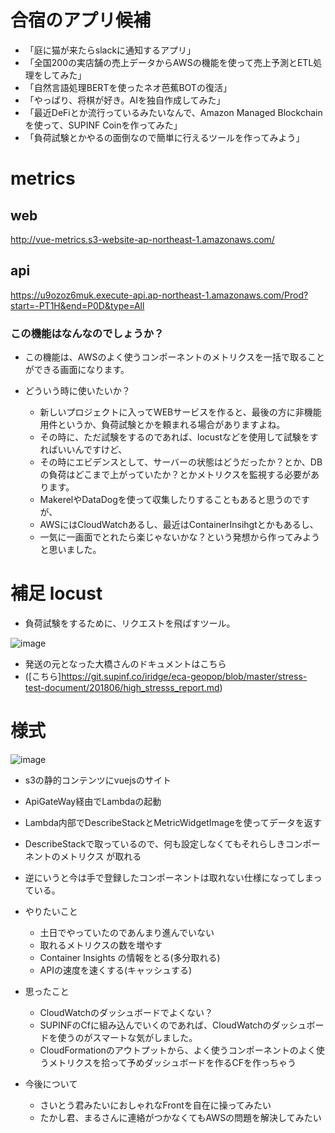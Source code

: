 
# 合宿のアプリ候補

- 「庭に猫が来たらslackに通知するアプリ」
- 「全国200の実店舗の売上データからAWSの機能を使って売上予測とETL処理をしてみた」
- 「自然言語処理BERTを使ったネオ芭蕉BOTの復活」
- 「やっぱり、将棋が好き。AIを独自作成してみた」
- 「最近DeFiとか流行っているみたいなんで、Amazon Managed Blockchainを使って、SUPINF Coinを作ってみた」
- 「負荷試験とかやるの面倒なので簡単に行えるツールを作ってみよう」

# metrics

## web  
http://vue-metrics.s3-website-ap-northeast-1.amazonaws.com/  
## api  
https://u9ozoz6muk.execute-api.ap-northeast-1.amazonaws.com/Prod?start=-PT1H&end=P0D&type=All  

### この機能はなんなのでしょうか？

  - この機能は、AWSのよく使うコンポーネントのメトリクスを一括で取ることができる画面になります。

- どういう時に使いたいか？

  - 新しいプロジェクトに入ってWEBサービスを作ると、最後の方に非機能用件というか、負荷試験とかを頼まれる場合がありますよね。
  - その時に、ただ試験をするのであれば、locustなどを使用して試験をすればいいんですけど、
  - その時にエビデンスとして、サーバーの状態はどうだったか？とか、DBの負荷はどこまで上がっていたか？とかメトリクスを監視する必要があります。
  - MakerelやDataDogを使って収集したりすることもあると思うのですが、
  - AWSにはCloudWatchあるし、最近はContainerInsihgtとかもあるし、
  - 一気に一画面でとれたら楽じゃないかな？という発想から作ってみようと思いました。

# 補足 locust

  - 負荷試験をするために、リクエストを飛ばすツール。

![image](https://user-images.githubusercontent.com/54279162/119435628-7b186c00-bd55-11eb-9c34-a41572a75b1b.png)

  - 発送の元となった大橋さんのドキュメントはこちら  
  - ([こちら]https://git.supinf.co/iridge/eca-geopop/blob/master/stress-test-document/201806/high_stresss_report.md)
  
# 様式

  ![image](https://user-images.githubusercontent.com/54279162/119382731-68724880-bcfd-11eb-90db-48d056b9d3f0.png)

  - s3の静的コンテンツにvuejsのサイト
  - ApiGateWay経由でLambdaの起動
  - Lambda内部でDescribeStackとMetricWidgetImageを使ってデータを返す

  - DescribeStackで取っているので、何も設定しなくてもそれらしきコンポーネントのメトリクス が取れる
  - 逆にいうと今は手で登録したコンポーネントは取れない仕様になってしまっている。

- やりたいこと
  - 土日でやっていたのであんまり進んでいない
  - 取れるメトリクスの数を増やす
  - Container Insights の情報をとる(多分取れる)
  - APIの速度を速くする(キャッシュする)

- 思ったこと
  - CloudWatchのダッシュボードでよくない？
  - SUPINFのCfに組み込んでいくのであれば、CloudWatchのダッシュボードを使うのがスマートな気がしました。
  - CloudFormationのアウトプットから、よく使うコンポーネントのよく使うメトリクスを拾って予めダッシュボードを作るCFを作っちゃう

- 今後について
  - さいとう君みたいにおしゃれなFrontを自在に操ってみたい
  - たかし君、まるさんに連絡がつかなくてもAWSの問題を解決してみたい





